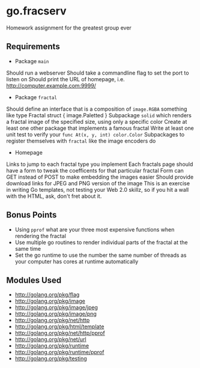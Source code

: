 go.fracserv
===========

Homework assignment for the greatest group ever

Requirements
------------

* Package `main`

Should run a webserver
Should take a commandline flag to set the port to listen on
Should print the URL of homepage, i.e. http://computer.example.com:9999/

* Package `fractal`

Should define an interface that is a composition of `image.RGBA` something like
  type Fractal struct {
  	image.Paletted
  }
Subpackage `solid` which renders a fractal image of the specified size, using only a specific color
Create at least one other package that implements a famous fractal
Write at least one unit test to verify your `func At(x, y, int) color.Color`
Subpackages to register themselves with `fractal` like the image encoders do

* Homepage

Links to jump to each fractal type you implement
Each fractals page should have a form to tweak the coefficents for that particular fractal
Form can GET instead of POST to make embedding the images easier
Should provide download links for JPEG and PNG version of the image
This is an exercise in writing Go templates, not testing your Web 2.0 skillz, so if you hit a wall with the HTML, ask, don't fret about it.


Bonus Points
------------
* Using `pprof` what are your three most expensive functions when rendering the fractal
* Use multiple go routines to render individual parts of the fractal at the same time
* Set the go runtime to use the number the same number of threads as your computer has cores at runtime automatically


Modules Used
------------
* <http://golang.org/pkg/flag>
* <http://golang.org/pkg/image>
* <http://golang.org/pkg/image/jpeg>
* <http://golang.org/pkg/image/png>
* <http://golang.org/pkg/net/http>
* <http://golang.org/pkg/html/template>
* <http://golang.org/pkg/net/http/pprof>
* <http://golang.org/pkg/net/url>
* <http://golang.org/pkg/runtime>
* <http://golang.org/pkg/runtime/pprof>
* <http://golang.org/pkg/testing>
